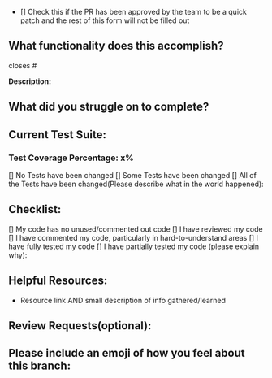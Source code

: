 - [] Check this if the PR has been approved by the team to be a quick patch and the rest of this form will not be filled out

## What functionality does this accomplish?
closes #

**Description:**


## What did you struggle on to complete?



## Current Test Suite:
### Test Coverage Percentage: x%
[] No Tests have been changed
[] Some Tests have been changed
[] All of the Tests have been changed(Please describe what in the world happened):

## Checklist:
[] My code has no unused/commented out code
[] I have reviewed my code
[] I have commented my code, particularly in hard-to-understand areas
[] I have fully tested my code
[] I have partially tested my code (please explain why):

## Helpful Resources:
* Resource link AND small description of info gathered/learned



## Review Requests(optional):



## Please include an emoji of how you feel about this branch:
